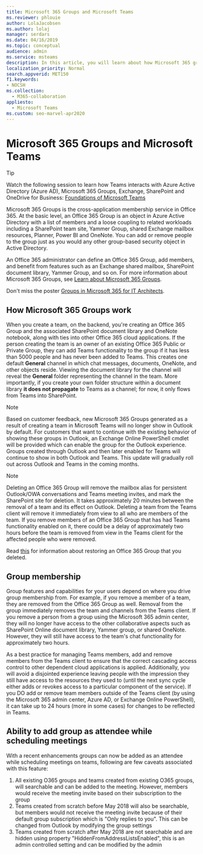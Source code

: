 ```yaml
---
title: Microsoft 365 Groups and Microsoft Teams
ms.reviewer: phlouie
author: LolaJacobsen
ms.author: lolaj
manager: serdars
ms.date: 04/16/2019
ms.topic: conceptual
audience: admin
ms.service: msteams
description: In this article, you will learn about how Microsoft 365 groups and group memberships work with Microsoft Teams.
localization_priority: Normal
search.appverid: MET150
f1.keywords:
- NOCSH
ms.collection: 
  - M365-collaboration
appliesto: 
  - Microsoft Teams
ms.custom: seo-marvel-apr2020
---
```


Microsoft 365 Groups and Microsoft Teams
=====================================

> [!Tip]
> Watch the following session to learn how Teams interacts with Azure Active Directory (Azure AD), Microsoft 365 Groups, Exchange, SharePoint and OneDrive for Business: [Foundations of Microsoft Teams](https://aka.ms/teams-foundations)

Microsoft 365 Groups is the cross-application membership service in Office 365. At the basic level, an Office 365 Group is an object in Azure Active Directory with a list of members and a loose coupling to related workloads including a SharePoint team site, Yammer Group, shared Exchange mailbox resources, Planner, Power BI and OneNote. You can add or remove people to the group just as you would any other group-based security object in Active Directory.

An Office 365 administrator can define an Office 365 Group, add members, and benefit from features such as an Exchange shared mailbox, SharePoint document library, Yammer Group, and so on. For more information about Microsoft 365 Groups, see [Learn about Microsoft 365 Groups](https://support.office.com/article/Learn-about-Office-365-groups-b565caa1-5c40-40ef-9915-60fdb2d97fa2).

Don't miss the poster [Groups in Microsoft 365 for IT Architects](teams-architecture-solutions-posters.md#groups-in-microsoft-365).

How Microsoft 365 Groups work
--------------------------

When you create a team, on the backend, you're creating an Office 365 Group and the associated SharePoint document library and OneNote notebook, along with ties into other Office 365 cloud applications. If the person creating the team is an owner of an existing Office 365 Public or Private Group, they can add Teams functionality to the group if it has less than 5000 people and has never been added to Teams. This creates one default **General** channel in which chat messages, documents, OneNote, and other objects reside. Viewing the document library for the channel will reveal the **General** folder representing the channel in the team. More importantly, if you create your own folder structure within a document library **it does not propagate** to Teams as a channel; for now, it only flows from Teams into SharePoint.

> [!NOTE]
> Based on customer feedback, new Microsoft 365 Groups generated as a result of creating a team in Microsoft Teams will no longer show in Outlook by default. For customers that want to continue with the existing behavior of showing these groups in Outlook, an Exchange Online PowerShell cmdlet will be provided which can enable the group for the Outlook experience. Groups created through Outlook and then later enabled for Teams will continue to show in both Outlook and Teams. This update will gradually roll out across Outlook and Teams in the coming months.

> [!NOTE]
> Deleting an Office 365 Group will remove the mailbox alias for persistent Outlook/OWA conversations and Teams meeting invites, and mark the SharePoint site for deletion. It takes approximately 20 minutes between the removal of a team and its effect on Outlook. Deleting a team from the Teams client will remove it immediately from view to all who are members of the team. If you remove members of an Office 365 Group that has had Teams functionality enabled on it, there could be a delay of approximately two hours before the team is removed from view in the Teams client for the affected people who were removed.
>
>Read [this](https://support.office.com/article/Restore-a-deleted-Office-365-Group-b7c66b59-657a-4e1a-8aa0-8163b1f4eb54) for information about restoring an Office 365 Group that you deleted.

Group membership
----------------

Group features and capabilities for your users depend on where you drive group membership from. For example, if you remove a member of a team, they are removed from the Office 365 Group as well. Removal from the group immediately removes the team and channels from the Teams client. If you remove a person from a group using the Microsoft 365 admin center, they will no longer have access to the other collaborative aspects such as SharePoint Online document library, Yammer group, or shared OneNote. However, they will still have access to the team's chat functionality for approximately two hours.

As a best practice for managing Teams members, add and remove members from the Teams client to ensure that the correct cascading access control to other dependent cloud applications is applied. Additionally, you will avoid a disjointed experience leaving people with the impression they still have access to the resources they used to (until the next sync cycle either adds or revokes access to a particular component of the service). If you DO add or remove team members outside of the Teams client (by using the Microsoft 365 admin center, Azure AD, or Exchange Online PowerShell), it can take up to 24 hours (more in some cases) for changes to be reflected in Teams.

Ability to add group as attendee while scheduling meetings
----------------------------------------------------------

With a recent enhancements groups can now be added as an attendee while scheduling meetings on teams, following are few caveats associated with this feature:
1. All existing O365 groups and teams created from existing O365 groups, will searchable and can be added to the meeting. However, members would receive the meeting invite based on their subscription to the group
2. Teams created from scratch before May 2018 will also be searchable, but members would not receive the meeting invite because of their default group subscription which is "Only replies to you". This can be changed from Outlook by modifying the group settings
3. Teams created from scratch after May 2018 are not searchable and are hidden using property "HiddenFromAddressListsEnabled", this is an admin controlled setting and can be modified by the admin
